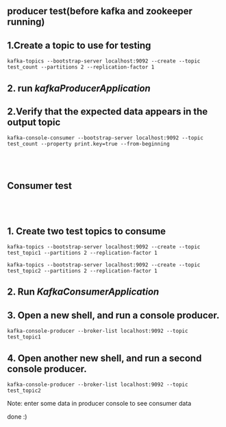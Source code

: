 ## producer test(before kafka and zookeeper running)
## 1.Create a topic to use for testing
    kafka-topics --bootstrap-server localhost:9092 --create --topic test_count --partitions 2 --replication-factor 1
## 2. run *kafkaProducerApplication*

## 2.Verify that the expected data appears in the output topic
    kafka-console-consumer --bootstrap-server localhost:9092 --topic test_count --property print.key=true --from-beginning
    
   <br>
   </br>
   
## Consumer test
<br> </br>

## 1. Create two test topics to consume
    kafka-topics --bootstrap-server localhost:9092 --create --topic test_topic1 --partitions 2 --replication-factor 1
    
    kafka-topics --bootstrap-server localhost:9092 --create --topic test_topic2 --partitions 2 --replication-factor 1
## 2. Run *KafkaConsumerApplication*

## 3. Open a new shell, and run a console producer.
    kafka-console-producer --broker-list localhost:9092 --topic test_topic1
## 4. Open another new shell, and run a second console producer.
    kafka-console-producer --broker-list localhost:9092 --topic test_topic2
   
   Note: enter some data in producer console to see consumer data
    
 done :)
